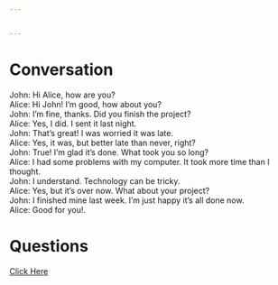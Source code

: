 ```yaml
---


---
```


<h1 id="conversation">Conversation</h1>
<p>John: Hi Alice, how are you?<br>
Alice: Hi John! I’m good, how about you?<br>
John: I’m fine, thanks. Did you finish the project?<br>
Alice: Yes, I did. I sent it last night.<br>
John: That’s great! I was worried it was late.<br>
Alice: Yes, it was, but better late than never, right?<br>
John: True! I’m glad it’s done. What took you so long?<br>
Alice: I had some problems with my computer. It took more time than I thought.<br>
John: I understand. Technology can be tricky.<br>
Alice: Yes, but it’s over now. What about your project?<br>
John: I finished mine last week. I’m just happy it’s all done now.<br>
Alice: Good for you!.</p>
<h1 id="questions">Questions</h1>
<p><a href="https://docs.google.com/forms/d/e/1FAIpQLScna5XhrU5SlHOfcQCnZRdqvCFfcD8P5xhYCWRT4Owy07AV3g/viewform">Click Here</a></p>

